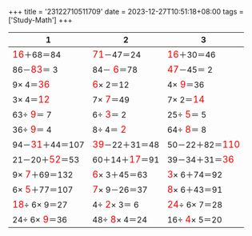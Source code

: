 +++ 
title = '23122710511709' 
date = 2023-12-27T10:51:18+08:00 
tags = ['Study-Math'] 
+++ 

1 | 2 | 3 
-- | -- | -- 
<font color=red size=4>16</font>＋68＝84 | <font color=red size=4>71</font>－47＝24 | <font color=red size=4>16</font>＋30＝46 
86－<font color=red size=4>83</font>＝ 3 | 84－<font color=red size=4> 6</font>＝78 | <font color=red size=4>47</font>－45＝ 2 
 9× 4＝<font color=red size=4>36</font> | <font color=red size=4> 6</font>× 2＝12 |  4×<font color=red size=4> 9</font>＝36 
 3× 4＝<font color=red size=4>12</font> |  7×<font color=red size=4> 7</font>＝49 |  7× 2＝<font color=red size=4>14</font> 
63÷<font color=red size=4> 9</font>＝ 7 |  6÷<font color=red size=4> 3</font>＝ 2 | 25÷<font color=red size=4> 5</font>＝ 5 
36÷<font color=red size=4> 9</font>＝ 4 |  8÷ 4＝<font color=red size=4> 2</font> | 64÷<font color=red size=4> 8</font>＝ 8 
94－<font color=red size=4>31</font>＋44＝107 | <font color=red size=4>39</font>－22＋31＝48 | 50－22＋82＝<font color=red size=4>110</font> 
21－20＋<font color=red size=4>52</font>＝53 | 60＋14＋<font color=red size=4>17</font>＝91 | 39－34＋31＝<font color=red size=4>36</font> 
 9×<font color=red size=4> 7</font>＋69＝132 | <font color=red size=4> 6</font>× 3＋45＝63 | <font color=red size=4> 3</font>× 6＋74＝92 
 6×<font color=red size=4> 5</font>＋77＝107 | <font color=red size=4> 7</font>× 9－26＝37 | <font color=red size=4> 8</font>× 6＋43＝91 
<font color=red size=4>18</font>÷ 6× 9＝27 |  4÷<font color=red size=4> 2</font>× 3＝ 6 | <font color=red size=4>24</font>÷ 6× 7＝28 
24÷ 6×<font color=red size=4> 9</font>＝36 | 48÷<font color=red size=4> 8</font>× 4＝24 | 16÷<font color=red size=4> 4</font>× 5＝20 

